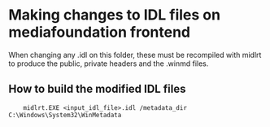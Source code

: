 # Making changes to IDL files on mediafoundation frontend

When changing any .idl on this folder, these must be recompiled with midlrt to produce the public, private headers and the .winmd files.

## How to build the modified IDL files

```
    midlrt.EXE <input_idl_file>.idl /metadata_dir C:\Windows\System32\WinMetadata
```